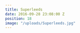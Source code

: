 ```yaml
---
title: Superleeds
date: 2016-09-28 23:08:00 Z
position: 18
image: "/uploads/Superleeds.jpg"
---
```


